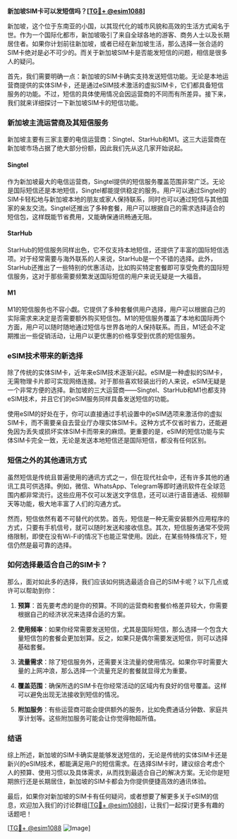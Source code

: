 **新加坡SIM卡可以发短信吗？[[TG💪+ @esim1088](https://t.me/s/esim1088)]**

新加坡，这个位于东南亚的小国，以其现代化的城市风貌和高效的生活方式闻名于世。作为一个国际化都市，新加坡吸引了来自全球各地的游客、商务人士以及长期居住者。如果你计划前往新加坡，或者已经在新加坡生活，那么选择一张合适的SIM卡绝对是必不可少的。而关于新加坡SIM卡是否能发短信的问题，相信是很多人的疑问。

首先，我们需要明确一点：新加坡的SIM卡确实支持发送短信功能。无论是本地运营商提供的实体SIM卡，还是通过eSIM技术激活的虚拟SIM卡，它们都具备短信服务的功能。不过，短信的具体使用情况会因运营商的不同而有所差异。接下来，我们就来详细探讨一下新加坡SIM卡的短信功能。

### 新加坡主流运营商及其短信服务

新加坡主要有三家主要的电信运营商：Singtel、StarHub和M1。这三大运营商在新加坡市场占据了绝大部分份额，因此我们先从这几家开始说起。

#### Singtel
作为新加坡最大的电信运营商，Singtel提供的短信服务覆盖范围非常广泛。无论是国际短信还是本地短信，Singtel都能提供稳定的服务。用户可以通过Singtel的SIM卡轻松地与新加坡本地的朋友或家人保持联系，同时也可以通过短信与其他国家的亲友交流。Singtel还推出了多种套餐，用户可以根据自己的需求选择适合的短信包，这样既能节省费用，又能确保通讯畅通无阻。

#### StarHub
StarHub的短信服务同样出色，它不仅支持本地短信，还提供了丰富的国际短信选项。对于经常需要与海外联系的人来说，StarHub是一个不错的选择。此外，StarHub还推出了一些特别的优惠活动，比如购买特定套餐即可享受免费的国际短信服务，这对于那些需要频繁发送国际短信的用户来说无疑是一大福音。

#### M1
M1的短信服务也不容小觑。它提供了多种套餐供用户选择，用户可以根据自己的实际需求来决定是否需要额外购买短信包。M1的短信服务覆盖了本地和国际两个方面，用户可以随时随地通过短信与世界各地的人保持联系。而且，M1还会不定期推出一些促销活动，让用户以更优惠的价格享受到优质的短信服务。

### eSIM技术带来的新选择

除了传统的实体SIM卡，近年来eSIM技术逐渐兴起。eSIM是一种虚拟的SIM卡，无需物理卡片即可实现网络连接。对于那些喜欢轻装出行的人来说，eSIM无疑是一个非常方便的选择。新加坡的三大运营商——Singtel、StarHub和M1也都支持eSIM技术，并且它们的eSIM服务同样具备发送短信的功能。

使用eSIM的好处在于，你可以直接通过手机设置中的eSIM选项来激活你的虚拟SIM卡，而不需要亲自去营业厅办理实体SIM卡。这种方式不仅省时省力，还能避免因为丢失或损坏实体SIM卡而带来的麻烦。更重要的是，eSIM的短信功能与实体SIM卡完全一致，无论是发送本地短信还是国际短信，都没有任何区别。

### 短信之外的其他通讯方式

虽然短信是传统且普遍使用的通讯方式之一，但在现代社会中，还有许多其他的通讯工具可供选择。例如，微信、WhatsApp、Telegram等即时通讯软件在全球范围内都非常流行。这些应用不仅可以发送文字信息，还可以进行语音通话、视频聊天等功能，极大地丰富了人们的沟通方式。

然而，短信依然有着不可替代的优势。首先，短信是一种无需安装额外应用程序的方式，只要有手机信号，就可以随时发送和接收信息。其次，短信服务通常不受网络限制，即使在没有Wi-Fi的情况下也能正常使用。因此，在某些特殊情况下，短信仍然是最可靠的选择。

### 如何选择最适合自己的SIM卡？

那么，面对如此多的选择，我们应该如何挑选最适合自己的SIM卡呢？以下几点或许可以帮助到你：

1. **预算**：首先要考虑的是你的预算。不同的运营商和套餐价格差异较大，你需要根据自己的经济状况来选择合适的方案。
   
2. **使用频率**：如果你经常需要发送短信，尤其是国际短信，那么选择一个包含大量短信包的套餐会更加划算。反之，如果只是偶尔需要发送短信，则可以选择基础套餐。

3. **流量需求**：除了短信服务外，还需要关注流量的使用情况。如果你平时需要大量的上网冲浪，那么选择一个流量充足的套餐就显得尤为重要。

4. **覆盖范围**：确保所选的SIM卡在你经常活动的区域内有良好的信号覆盖。这样可以避免出现无法接收到短信的情况。

5. **附加服务**：有些运营商可能会提供额外的服务，比如免费通话分钟数、家庭共享计划等。这些附加服务可能会让你觉得物超所值。

### 结语

综上所述，新加坡的SIM卡确实是能够发送短信的，无论是传统的实体SIM卡还是新兴的eSIM技术，都能满足用户的短信需求。在选择SIM卡时，建议综合考虑个人的预算、使用习惯以及具体需求，从而找到最适合自己的解决方案。无论你是短期旅行还是长期居住，新加坡的SIM卡都会为你提供便捷高效的通讯体验。

最后，如果你对新加坡的SIM卡有任何疑问，或者想要了解更多关于eSIM的信息，欢迎加入我们的讨论群组[[TG💪+ @esim1088](https://t.me/s/esim1088)]，让我们一起探讨更多有趣的话题吧！

[[TG💪+ @esim1088](https://t.me/s/esim1088) ![Image](https://i.postimg.cc/4NQfJmqS/Snipaste-2025-05-13-00-14-12.png)]
